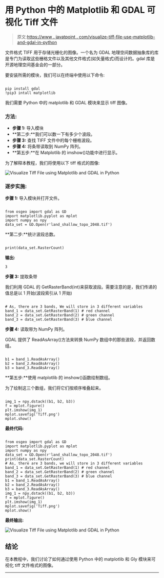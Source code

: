 # 用 Python 中的 Matplotlib 和 GDAL 可视化 Tiff 文件

> 原文:[https://www . javatpoint . com/visualize-tiff-file-use-matplotlib-and-gdal-in-python](https://www.javatpoint.com/visualize-tiff-file-using-matplotlib-and-gdal-in-python)

文件格式 TIFF 用于存储光栅化的图像。一个名为 GDAL 地理空间数据抽象库的库是专门为读取这些栅格文件以及其他文件格式(如矢量格式)而设计的。gdal 库是开源地理空间基金会的一部分。

要安装所需的模块，我们可以在终端中使用以下命令:

```

pip install gdal
!pip3 intall matplotlib

```

我们需要 Python 中的 matplotlib 和 GDAL 模块来显示 tiff 图像。

### 方法:

*   **步骤 1:** 导入模块
*   **第二步:**我们可以数一下有多少个波段。
*   **步骤 3:** 查找 TIFF 文件中的每个栅格波段。
*   **步骤 4:** 将条带读取到 NumPy 阵列。
*   **第五步:**在 Matplotlib 的 imshow()功能中进行显示。

为了解释本教程，我们将使用以下 tiff 格式的图像:

![Visualize Tiff File using Matplotlib and GDAL in Python](../Images/d896d893ae8c3714c2d311cc6f664a25.png)

### 逐步实施:

**步骤 1:** 导入模块并打开文件。

```

from osgeo import gdal as GD
import matplotlib.pyplot as mplot
import numpy as npy
data_set = GD.Open(r'land_shallow_topo_2048.tif')

```

**第二步:**统计波段总数。

```

print(data_set.RasterCount)

```

**输出:**

```
3

```

**步骤 3:** 提取条带

我们利用 GDAL 的 GetRasterBand(int)来获取波段。需要注意的是，我们传递的值总是以 1 开始(波段索引从 1 开始)

```

# As, there are 3 bands, We will store in 3 different variables
band_1 = data_set.GetRasterBand(1) # red channel
band_2 = data_set.GetRasterBand(2) # green channel
band_3 = data_set.GetRasterBand(3) # blue channel

```

**步骤 4:** 读取带为 NumPy 阵列。

GDAL 提供了 ReadAsArray()方法来转换 NumPy 数组中的那些波段，并返回数组。

```

b1 = band_1.ReadAsArray()
b2 = band_2.ReadAsArray()
b3 = band_3.ReadAsArray()

```

**第五步:**使用 matplotlib 的 imshow()函数绘制数组。

为了绘制这三个数组，我们将它们按顺序堆叠起来。

```

img_1 = npy.dstack((b1, b2, b3))
f = mplot.figure()
plt.imshow(img_1)
mplot.savefig('Tiff.png')
mplot.show()

```

**最终代码:**

```

from osgeo import gdal as GD
import matplotlib.pyplot as mplot
import numpy as npy
data_set = GD.Open(r'land_shallow_topo_2048.tif')
print(data_set.RasterCount)
# As, there are 3 bands, we will store in 3 different variables
band_1 = data_set.GetRasterBand(1) # red channel
band_2 = data_set.GetRasterBand(2) # green channel
band_3 = data_set.GetRasterBand(3) # blue channel
b1 = band_1.ReadAsArray()
b2 = band_2.ReadAsArray()
b3 = band_3.ReadAsArray()
img_1 = npy.dstack((b1, b2, b3))
f = mplot.figure()
plt.imshow(img_1)
mplot.savefig('Tiff.png')
mplot.show()

```

**最终输出:**

![Visualize Tiff File using Matplotlib and GDAL in Python](../Images/214b9b71e77611882d7d5e5cf9e3448e.png)

## 结论

在本教程中，我们讨论了如何通过使用 Python 中的 matplotlib 和 Gly 模块来可视化 tiff 文件格式的图像。

* * *